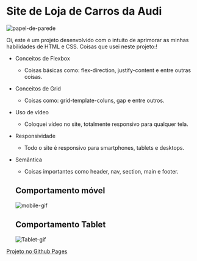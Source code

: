 
# Site de Loja de Carros da Audi
![papel-de-parede](https://user-images.githubusercontent.com/72769752/144683555-01e41dad-0280-4f9c-b512-562255f8da18.png)

Oi, este é um projeto desenvolvido com o intuito de aprimorar as minhas habilidades de HTML e CSS.
Coisas que usei neste projeto:! 
 - Conceitos de Flexbox
	 - Coisas básicas como: flex-direction, justify-content e entre outras coisas.
- Conceitos de Grid
	-  Coisas como: grid-template-coluns, gap e entre outros.
- Uso de vídeo
	- Coloquei vídeo no site, totalmente responsivo para qualquer tela.
- Responsividade
	-  Todo o site é responsivo para smartphones, tablets e desktops.
- Semântica 
	- Coisas importantes como header, nav, section, main e footer.
	## Comportamento móvel
	![mobile-gif](https://user-images.githubusercontent.com/72769752/144683200-419eb6c6-420c-44a4-9db0-fd22e027b7b0.gif)

	## Comportamento Tablet
	![Tablet-gif](https://user-images.githubusercontent.com/72769752/144684747-d0216d70-595b-4719-a17f-3df125f8c8dd.gif)

[Projeto no Github Pages](https://fabiobud.github.io/Site-Audi/)

  

